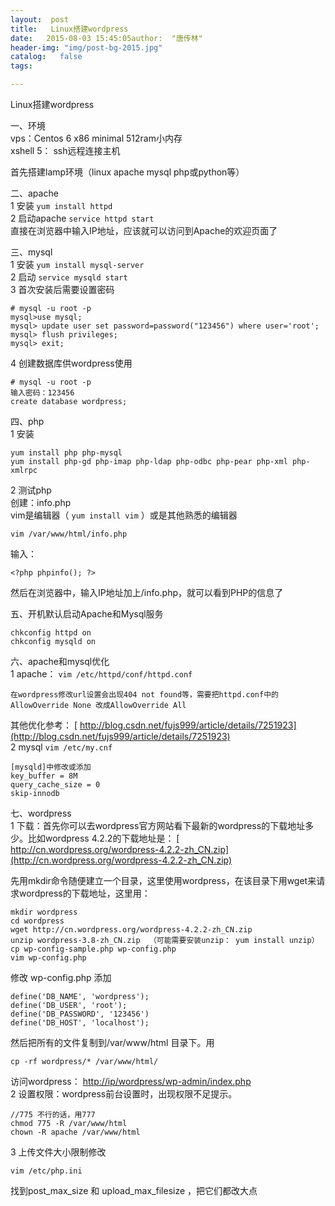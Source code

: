 ```yaml
---
layout:  post
title:   Linux搭建wordpress
date:   2015-08-03 15:45:05author:  "唐传林"
header-img: "img/post-bg-2015.jpg"
catalog:   false
tags:

---
```

Linux搭建wordpress

一、环境  
vps：Centos 6 x86 minimal 512ram小内存  
xshell 5： ssh远程连接主机

首先搭建lamp环境（linux apache mysql php或python等）

二、apache  
1 安装 ` yum install httpd `  
2 启动apache ` service httpd start `  
直接在浏览器中输入IP地址，应该就可以访问到Apache的欢迎页面了

三、mysql  
1 安装 ` yum install mysql-server `  
2 启动 ` service mysqld start `  
3 首次安装后需要设置密码

    
    
    # mysql -u root -p
    mysql>use mysql;
    mysql> update user set password=password("123456") where user='root';
    mysql> flush privileges;
    mysql> exit;  

4 创建数据库供wordpress使用

    
    
    # mysql -u root -p
    输入密码：123456
    create database wordpress;

四、php  
1 安装

    
    
    yum install php php-mysql 
    yum install php-gd php-imap php-ldap php-odbc php-pear php-xml php-xmlrpc 

2 测试php  
创建：info.php  
vim是编辑器（ ` yum install vim ` ）或是其他熟悉的编辑器

    
    
    vim /var/www/html/info.php 
    

输入：

    
    
    <?php phpinfo(); ?> 
    

然后在浏览器中，输入IP地址加上/info.php，就可以看到PHP的信息了

五、开机默认启动Apache和Mysql服务

    
    
    chkconfig httpd on 
    chkconfig mysqld on 
    

六、apache和mysql优化  
1 apache： ` vim /etc/httpd/conf/httpd.conf `

    
    
    在wordpress修改url设置会出现404 not found等，需要把httpd.conf中的AllowOverride None 改成AllowOverride All

其他优化参考： [ http://blog.csdn.net/fujs999/article/details/7251923](http://blog.csdn.net/fujs999/article/details/7251923)  
2 mysql ` vim /etc/my.cnf `

    
    
    [mysqld]中修改或添加
    key_buffer = 8M
    query_cache_size = 0
    skip-innodb

七、wordpress  
1 下载：首先你可以去wordpress官方网站看下最新的wordpress的下载地址多少。比如wordpress 4.2.2的下载地址是： [
http://cn.wordpress.org/wordpress-4.2.2-zh_CN.zip](http://cn.wordpress.org/wordpress-4.2.2-zh_CN.zip)

先用mkdir命令随便建立一个目录，这里使用wordpress，在该目录下用wget来请求wordpress的下载地址，这里用：

    
    
    mkdir wordpress
    cd wordpress
    wget http://cn.wordpress.org/wordpress-4.2.2-zh_CN.zip
    unzip wordpress-3.8-zh_CN.zip  （可能需要安装unzip： yum install unzip）
    cp wp-config-sample.php wp-config.php
    vim wp-config.php

修改 wp-config.php 添加

    
    
    define('DB_NAME', 'wordpress'); 
    define('DB_USER', 'root'); 
    define('DB_PASSWORD', '123456')
    define('DB_HOST', 'localhost');

然后把所有的文件复制到/var/www/html 目录下。用

    
    
    cp -rf wordpress/* /var/www/html/

访问wordpress： [ http://ip/wordpress/wp-admin/index.php ](http://ip/wordpress/wp-admin/index.php)  
2 设置权限：wordpress前台设置时，出现权限不足提示。

    
    
    //775 不行的话，用777
    chmod 775 -R /var/www/html
    chown -R apache /var/www/html

3 上传文件大小限制修改

    
    
    vim /etc/php.ini
    

找到post_max_size 和 upload_max_filesize ，把它们都改大点

